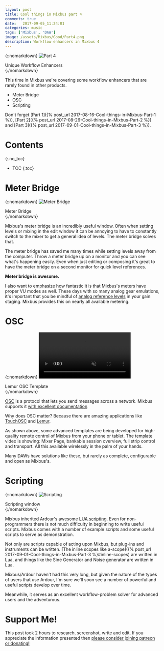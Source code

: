 ```yaml
---
layout: post
title: Cool things in Mixbus part 4
comments: true
date:   2017-09-05_11:24:01 
categories: music
tags: ['Mixbus', 'DAW']
image: /assets/Mixbus/Good/Part4.png
description: Workflow enhancers in Mixbus 4
---
```


{::nomarkdown}
  <img src="/assets/Mixbus/Good/Part4.png" alt="Part 4">
  <div class="image-caption">Unique Workflow Enhancers</div>
{:/nomarkdown}

This time in Mixbus we're covering some workflow enhancers that are rarely found in other products.

* Meter Bridge
* OSC
* Scripting

Don't forget [Part 1]({% post_url 2017-08-16-Cool-things-in-Mixbus-Part-1 %}), [Part 2]({% post_url 2017-08-26-Cool-things-in-Mixbus-Part-2 %}) and [Part 3]({% post_url 2017-09-01-Cool-things-in-Mixbus-Part-3 %}).

<!--more-->

# Contents
{:.no_toc}
* TOC
{:toc}

# Meter Bridge

{::nomarkdown}
  <img src="/assets/Mixbus/Good/MeterBridge.png" alt="Meter Bridge">
  <div class="image-caption">Meter Bridge</div>
{:/nomarkdown}

Mixbus's meter bridge is an incredibly useful window. Often when setting levels or mixing in the edit window it can be annoying to have to constantly switch to the mixer to get a general idea of levels. The meter bridge solves that.

The meter bridge has saved me many times while setting levels away from the computer. Throw a meter bridge up on a monitor and you can see what's happening easily. Even when just editing or composing it's great to have the meter bridge on a second monitor for quick level references.

**Meter bridge is awesome.**

I also want to emphasize how fantastic it is that Mixbus's meters have proper VU modes as well. These days with so many analog gear emulations, it's important that you be mindful of [analog reference levels](https://en.wikipedia.org/wiki/DBFS#Analog_levels) in your gain staging. Mixbus provides this on nearly all available metering.

# OSC

{::nomarkdown}
  <video autoplay loop muted class="gifvid">
    <source src="/assets/Mixbus/Good/OSC.mp4" type="video/mp4">
    Your browser does not support the video tag.
  </video>
  <div class="video-caption">Lemur OSC Template</div>
{:/nomarkdown}

[OSC](http://opensoundcontrol.org/introduction-osc) is a protocol that lets you send messages across a network. Mixbus supports it [with excellent documentation](http://manual.ardour.org/using-control-surfaces/controlling-ardour-with-osc/osc-control/).

Why does OSC matter? Because there are amazing applications like [TouchOSC](https://hexler.net/software/touchosc) and [Lemur](https://liine.net/en/products/lemur/).

As shown above, some advanced templates are being developed for high-quality remote control of Mixbus from your phone or tablet. The template video is showing: Mixer Page, bankable session overview, full strip control and transport. All this available wirelessly in the palm of your hands.

Many DAWs have solutions like these, but rarely as complete, configurable and open as Mixbus's.

# Scripting

{::nomarkdown}
  <img src="/assets/Mixbus/Good/Scripting.png" alt="Scripting">
  <div class="image-caption">Scripting window</div>
{:/nomarkdown}

Mixbus inherited Ardour's awesome [LUA scripting](http://manual.ardour.org/lua-scripting/). Even for non-programmers there is not much difficulty in beginning to write useful scripts. Mixbus comes with a number of example scripts and some useful scripts to serve as demonstration.

Not only are scripts capable of acting upon Mixbus, but plug-ins and instruments can be written. [The inline scopes like a-scope]({% post_url 2017-09-01-Cool-things-in-Mixbus-Part-3 %}#inline-scopes) are written in Lua, and things like the Sine Generator and Noise generator are written in Lua.

Mixbus/Ardour haven't had this very long, but given the nature of the types of users that use Ardour, I'm sure we'll soon see a number of powerful and useful scripts develop over time.

Meanwhile, it serves as an excellent workflow-problem solver for advanced users and the adventurous.

# Support Me!

This post took 2 hours to research, screenshot, write and edit. If you appreciate the information presented then <a href="/DonateNow/">please consider joining patreon or donating!</a>






